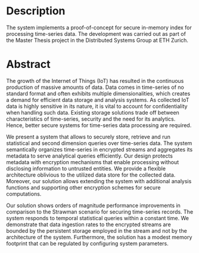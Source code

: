 # Description

The system implements a proof-of-concept for secure in-memory index for processing time-series data. The development was carried out as part of the Master Thesis project in the Distributed Systems Group at ETH Zurich.

# Abstract

The growth of the Internet of Things (IoT) has resulted in the continuous production of massive amounts of data. Data comes in time-series of no standard format and often exhibits multiple dimensionalities, which creates a demand for efficient data storage and analysis systems. As collected IoT data is highly sensitive in its nature, it is vital to account for confidentiality when handling such data. Existing storage solutions trade off between characteristics of time-series, security and the need for its analytics. Hence, better secure systems for time-series data processing are required.

We present a system that allows to securely store, retrieve and run statistical and second dimension queries over time-series data. The system semantically organizes time-series in encrypted streams and aggregates its metadata to serve analytical queries efficiently. Our design protects metadata with encryption mechanisms that enable processing without disclosing information to untrusted entities. We provide a flexible architecture oblivious to the utilized data store for the collected data. Moreover, our solution allows extending the system with additional analysis functions and supporting other encryption schemes for secure computations.

Our solution shows orders of magnitude performance improvements in comparison to the Strawman scenario for securing time-series records. The system responds to temporal statistical queries within a constant time. We demonstrate that data ingestion rates to the encrypted streams are bounded by the persistent storage employed in the stream and not by the architecture of the system. Furthermore, the solution has a modest memory footprint that can be regulated by configuring system parameters.
